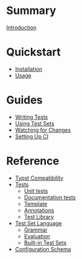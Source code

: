 # Summary
[Introduction](./README.md)

# Quickstart
- [Installation](./quickstart/install.md)
- [Usage](./quickstart/usage.md)

# Guides
- [Writing Tests](./guides/tests.md)
- [Using Test Sets](./guides/test-sets.md)
- [Watching for Changes](./guides/watching.md)
- [Setting Up CI](./guides/ci.md)

# Reference
- [Typst Compatibility](./reference/compat.md)
- [Tests](./reference/tests/README.md)
  - [Unit tests](./reference/tests/unit.md)
  - [Documentation tests]()
  - [Template]()
  - [Annotations](./reference/tests/annotations.md)
  - [Test Library](./reference/tests/lib.md)
- [Test Set Language](./reference/test-sets/README.md)
  - [Grammar](./reference/test-sets/grammar.md)
  - [Evaluation](./reference/test-sets/eval.md)
  - [Built-in Test Sets](./reference/test-sets/built-in.md)
- [Configuration Schema](./reference/config.md)
